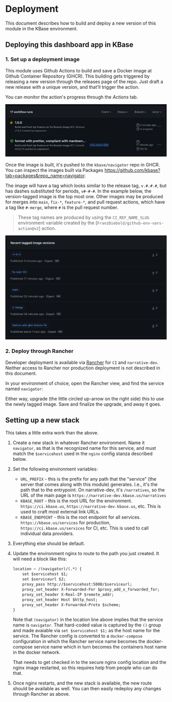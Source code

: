 # Deployment

This document describes how to build and deploy a new version of this module in the KBase environment.

## Deploying this dashboard app in KBase

### 1. Set up a deployment image

This module uses Github Actions to build and save a Docker image at Github Container Repository (GHCR). This building gets triggered by releasing a new version through the releases page of the repo. Just draft a new release with a unique version, and that'll trigger the action.

You can monitor the action's progress through the _Actions_ tab.

![GitHub Actions Progress](./images/actions-progress.png)

Once the image is built, it's pushed to the `kbase/navigator` repo in GHCR. You can inspect the images built via Packages <https://github.com/kbase?tab=packages&repo_name=navigator>.

The image will have a tag which looks similar to the release tag, `v.#.#.#`, but has dashes substituted for periods, `v#-#-#`. In the example below, the version-tagged image is the top most one. Other images may be produced for merges into `main`, `fix-*`, `feature-*`, and pull request actions, which have a tag like `#-merge`, where `#` is the pull request number.

> These tag names are produced by using the `CI_REF_NAME_SLUG` environment variable created by the [`FranzDiebold/github-env-vars-action@v2`] action.

![Github packages](./images/packages.png)

### 2. Deploy through Rancher

Developer deployment is available via [Rancher](https://rancher.com) for `CI` and `narrative-dev`. Neither access to Rancher nor production deployment is not described in this document.

In your environment of choice, open the Rancher view, and find the service named `navigator`:

Either way, upgrade (the little circled up-arrow on the right side) this to use the newly tagged image. Save and finalize the upgrade, and away it goes.

## Setting up a new stack

This takes a little extra work than the above.

1. Create a new stack in whatever Rancher environment. Name it `navigator`, as that is the recognized name for this service, and must match the `$servicehost` used in the `nginx` config stanza described below.
2. Set the following environment variables:

   - `URL_PREFIX` - this is the prefix for any path that the "service" (the server that comes along with this module) generates. I.e., it's the path that to the entrypoint. On narrative-dev, it's `/narratives`, so the URL of the main page is `https://narrative-dev.kbase.us/narratives`
   - `KBASE_ROOT` - this is the root URL for the environment. `https://ci.kbase.us`, `https://narrative-dev.kbase.us`, etc. This is used to craft most external link URLs.
   - `KBASE_ENDPOINT` - this is the root endpoint for all services. `https://kbase.us/services` for production, `https://ci.kbase.us/services` for CI, etc. This is used to call individual data providers.

3. Everything else should be default.
4. Update the environment nginx to route to the path you just created. It will need a block like this:

   ```nginx
   location ~ /(navigator)/(.*) {
       set $servicehost $1;
       set $serviceurl $2;
       proxy_pass http://$servicehost:5000/$serviceurl;
       proxy_set_header X-Forwarded-For $proxy_add_x_forwarded_for;
       proxy_set_header X-Real-IP $remote_addr;
       proxy_set_header Host $http_host;
       proxy_set_header X-Forwarded-Proto $scheme;
   }
   ```

   Note that `(navigator)` in the location line above implies that the service name is `navigator`. That hard-coded value is captured by the `()` group and made avaiable via `set $servicehost $1;` as the host name for the service. The Rancher config is converted to a `docker-compose` configuration in which the Rancher service name becomes the docker-compose service name which in turn becomes the containers host name in the docker network.

   That needs to get checked in to the secure nginx config location and the nginx image restarted, so this requires help from people who can do that.

5. Once nginx restarts, and the new stack is available, the new route should be available as well. You can then easily redeploy any changes through Rancher as above.
